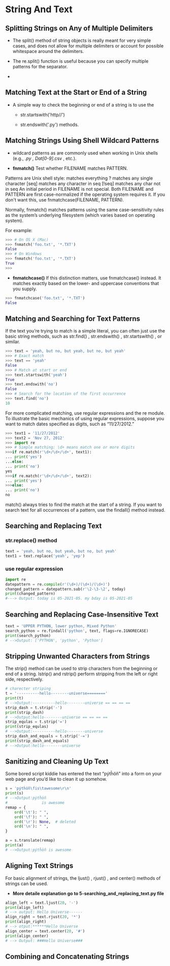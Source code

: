 # String And Text

## Splitting Strings on Any of Multiple Delimiters

- The split() method of string objects is really meant for very simple cases, and does not allow for multiple delimiters or account for possible whitespace around the delimiters.

- The re.split() function is useful because you can specify multiple patterns for the separator.

-

## Matching Text at the Start or End of a String

- A simple way to check the beginning or end of a string is to use the

  - str.startswith('http//')

  - str.endswith('.py') methods.

## Matching Strings Using Shell Wildcard Patterns

- wildcard patterns as are commonly used when working in Unix shells (e.g., _.py , Dat[0-9]_.csv , etc.).

- **fnmatch()**
  Test whether FILENAME matches PATTERN.

Patterns are Unix shell style: matches everything ? matches any single character [seq] matches any character in seq [!seq] matches any char not in seq An initial period in FILENAME is not special. Both FILENAME and PATTERN are first case-normalized if the operating system requires it. If you don't want this, use fnmatchcase(FILENAME, PATTERN).

Normally, fnmatch() matches patterns using the same case-sensitivity rules as the system’s underlying filesystem (which varies based on operating system).

For example:

```Python
>>> # On OS X (Mac)
>>> fnmatch('foo.txt', '*.TXT')
False
>>> # On Windows
>>> fnmatch('foo.txt', '*.TXT')
True
>>>
```

- **fnmatchcase()**
  If this distinction matters, use fnmatchcase() instead. It matches exactly based on the lower- and uppercase conventions that you supply.

```python
>>> fnmatchcase('foo.txt', '*.TXT')
False
```

## Matching and Searching for Text Patterns

If the text you’re trying to match is a simple literal, you can often just use the basic string methods, such as str.find() , str.endswith() , str.startswith() , or similar.

```python
>>> text = 'yeah, but no, but yeah, but no, but yeah'
>>> # Exact match
>>> text == 'yeah'
False
>>> # Match at start or end
>>> text.startswith('yeah')
True
>>> text.endswith('no')
False
>>> # Search for the location of the first occurrence
>>> text.find('no')
10
```

For more complicated matching, use regular expressions and the re module. To illustrate the basic mechanics of using regular expressions, suppose you want to match dates specified as digits, such as “11/27/2012.”

```Python
>>> text1 = '11/27/2012'
>>> text2 = 'Nov 27, 2012'
>>> import re
>>> # Simple matching: \d+ means match one or more digits
>>>if re.match(r'\d+/\d+/\d+', text1):
... print('yes')
...else:
... print('no')
yes
>>>if re.match(r'\d+/\d+/\d+', text2):
... print('yes')
>>>else:
... print('no')
no

```

match() always tries to find the match at the start of a string. If you want to search text for all occurrences of a pattern, use the findall() method instead.

## Searching and Replacing Text

### str.replace() method

```python
text = 'yeah, but no, but yeah, but no, but yeah'
text1 = text.replace('yeah', 'yep')
```

### use regular expression

```python
import re
datepattern = re.compile(r'(\d+)/(\d+)/(\d+)')
changed_pattern = datepattern.sub(r'\2-\3-\2', today)
print(changed_pattern)
#---> Output: today is 05-2021-05. my bday is 05-2021-05
```

## Searching and Replacing Case-Insensitive Text

```Python
text = 'UPPER PYTHON, lower python, Mixed Python'
search_python = re.findall('python', text, flags=re.IGNORECASE)
print(search_python)
# -->Output: ['PYTHON', 'python', 'Python']
```

## Stripping Unwanted Characters from Strings

The strip() method can be used to strip characters from the beginning or end of a string. lstrip() and rstrip() perform stripping from the left or right side, respectively.

```Python
# charecter striping
t = '----------hello--------universe========'
print(t)
# -->Output:----------hello--------universe == == == ==
strip_dash = t.strip('-')
print(strip_dash)
# -->Output:hello--------universe == == == ==
strip_equlas = t.strip('=')
print(strip_equlas)
# -->Output:----------hello--------universe
strip_dash_and_equals = t.strip('-=')
print(strip_dash_and_equals)
# -->Output:hello--------universe
```

## Sanitizing and Cleaning Up Text

Some bored script kiddie has entered the text “pýtĥöñ” into a form on your web page and you’d like to clean it up somehow.

```Python
s = 'pýtĥöñ\fis\tawesome\r\n'
print(s)
# -->Output:pýtĥöñ
#               is awesome
remap = {
    ord('\t'): " ",
    ord('\f'): " ",
    ord('\r'): None,  # deleted
    ord('\n'): " ",
}

a = s.translate(remap)
print(a)
# -->Output:pýtĥöñ is awesome
```

## Aligning Text Strings

For basic alignment of strings, the ljust() , rjust() , and center() methods of strings can be used.

- **More detaile explanation go to 5-searching_and_replacing_text.py file**

```python
align_left = text.ljust(20, '-')
print(align_left)
# --> output: Hello Universe------
align_right = text.rjust(20, '*')
print(align_right)
# --> otput:******Hello Universe
align_center = text.center(20, '#')
print(align_center)
# --> Output: ###Hello Universe###
```

## Combining and Concatenating Strings
